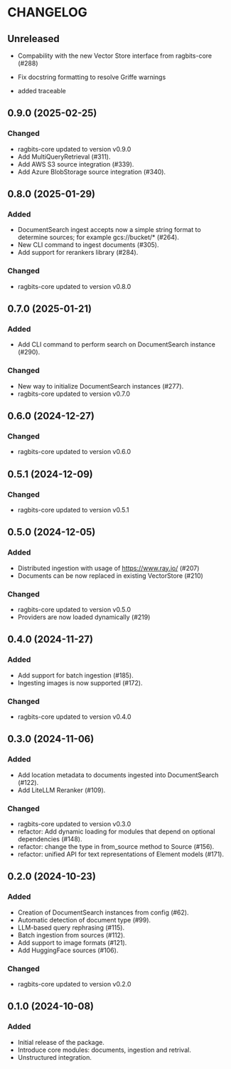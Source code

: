 # CHANGELOG

## Unreleased

- Compability with the new Vector Store interface from ragbits-core (#288)
- Fix docstring formatting to resolve Griffe warnings

 - added traceable

## 0.9.0 (2025-02-25)

### Changed

- ragbits-core updated to version v0.9.0
- Add MultiQueryRetrieval (#311).
- Add AWS S3 source integration (#339).
- Add Azure BlobStorage source integration (#340).

## 0.8.0 (2025-01-29)

### Added

- DocumentSearch ingest accepts now a simple string format to determine sources; for example gcs://bucket/* (#264).
- New CLI command to ingest documents (#305).
- Add support for rerankers library (#284).

### Changed

- ragbits-core updated to version v0.8.0

## 0.7.0 (2025-01-21)

### Added
- Add CLI command to perform search on DocumentSearch instance (#290).

### Changed

- New way to initialize DocumentSearch instances (#277).
- ragbits-core updated to version v0.7.0

## 0.6.0 (2024-12-27)

### Changed

- ragbits-core updated to version v0.6.0

## 0.5.1 (2024-12-09)

### Changed

- ragbits-core updated to version v0.5.1

## 0.5.0 (2024-12-05)

### Added

- Distributed ingestion with usage of https://www.ray.io/ (#207)
- Documents can be now replaced in existing VectorStore (#210)

### Changed

- ragbits-core updated to version v0.5.0
- Providers are now loaded dynamically (#219)

## 0.4.0 (2024-11-27)

### Added

- Add support for batch ingestion (#185).
- Ingesting images is now supported (#172).

### Changed

- ragbits-core updated to version v0.4.0

## 0.3.0 (2024-11-06)

### Added

- Add location metadata to documents ingested into DocumentSearch (#122).
- Add LiteLLM Reranker (#109).


### Changed

- ragbits-core updated to version v0.3.0
- refactor: Add dynamic loading for modules that depend on optional dependencies (#148).
- refactor: change the type in from_source method to Source (#156).
- refactor: unified API for text representations of Element models (#171).

## 0.2.0 (2024-10-23)

### Added

- Creation of DocumentSearch instances from config (#62).
- Automatic detection of document type (#99).
- LLM-based query rephrasing (#115).
- Batch ingestion from sources (#112).
- Add support to image formats (#121).
- Add HuggingFace sources (#106).

### Changed

- ragbits-core updated to version v0.2.0

## 0.1.0 (2024-10-08)

### Added

- Initial release of the package.
- Introduce core modules: documents, ingestion and retrival.
- Unstructured integration.
